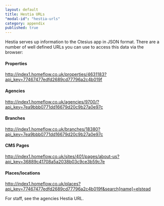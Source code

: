 ```yaml
---
layout: default
title: Hestia URLs
"modal-id": "hestia-urls"
category: appendix
published: true
---
```



Hestia serves up information to the Ctesius app in JSON format. There are a number of well defined URLs you can use to access this data via the browser:

#### Properties
http://index1.homeflow.co.uk/properties/4631183?api_key=77467477edfd2689cd77796a2c4b019f

#### Agencies
http://index1.homeflow.co.uk/agencies/9700/?api_key=7ea9bbb0771dd16679d20c9b27a0e97c

#### Branches
http://index1.homeflow.co.uk/branches/18380?api_key=7ea9bbb0771dd16679d20c9b27a0e97c

#### CMS Pages
http://index1.homeflow.co.uk/sites/401/pages/about-us?api_key=36889c41708a5a2038b03c9ce3b59c7e

#### Places/locations
http://index1.homeflow.co.uk/places?api_key=77467477edfd2689cd77796a2c4b019f&search[name]=elstead

For staff, see the agencies Hestia URL.
